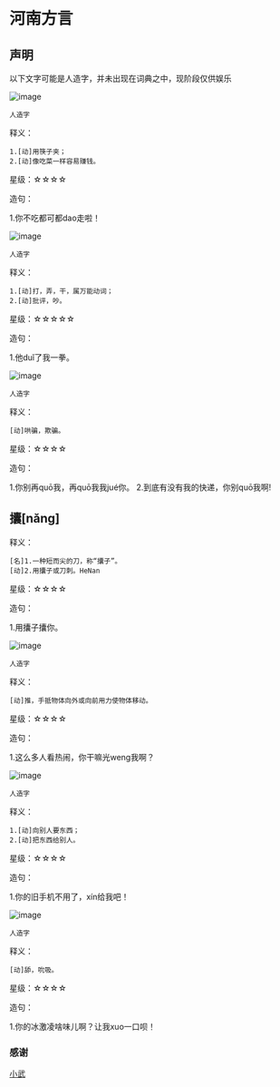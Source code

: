 河南方言
=====

声明
-----

以下文字可能是人造字，并未出现在词典之中，现阶段仅供娱乐

![image](https://raw.githubusercontent.com/txlong/WriteOutTheDialect/master/HeNan/images/dao_000.jpg)

`人造字`

释义：

```
1.[动]用筷子夹；
2.[动]像吃菜一样容易赚钱。
```

星级：☆☆☆☆

造句：

1.你不吃都可都dao走啦！

![image](https://raw.githubusercontent.com/txlong/WriteOutTheDialect/master/HeNan/images/dui_000.jpg)

`人造字`

释义：

```
1.[动]打，弄，干，属万能动词；
2.[动]批评，吵。
```

星级：☆☆☆☆☆

造句：

1.他duǐ了我一拳。

![image](https://raw.githubusercontent.com/txlong/WriteOutTheDialect/master/HeNan/images/quo_000.jpg)

`人造字`

释义：

```
[动]哄骗，欺骗。
```

星级：☆☆☆☆

造句：

1.你别再quō我，再quō我我jué你。
2.到底有没有我的快递，你别quō我啊!

攮[nǎng]
-----

释义：

```
[名]1.一种短而尖的刀，称“攮子”。
[动]2.用攮子或刀刺。HeNan
```

星级：☆☆☆☆

造句：

1.用攮子攮你。

![image](https://raw.githubusercontent.com/txlong/WriteOutTheDialect/master/HeNan/images/weng_000.jpg)

`人造字`

释义：

```
[动]推，手抵物体向外或向前用力使物体移动。
```

星级：☆☆☆☆

造句：

1.这么多人看热闹，你干嘛光weng我啊？

![image](https://raw.githubusercontent.com/txlong/WriteOutTheDialect/master/HeNan/images/xin_000.jpg)

`人造字`

释义：

```
1.[动]向别人要东西；
2.[动]把东西给别人。
```

星级：☆☆☆☆

造句：

1.你的旧手机不用了，xín给我吧！

![image](https://raw.githubusercontent.com/txlong/WriteOutTheDialect/master/HeNan/images/xuo_000.jpg)

`人造字`

释义：

```
[动]舔，吮吸。
```

星级：☆☆☆☆

造句：

1.你的冰激凌啥味儿啊？让我xuo一口呗！

### 感谢

[小武](http://henan.qq.com/a/20150716/034437.htm)